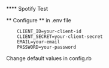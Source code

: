 **** Spotify Test

** Configure **
in .env file
```
    CLIENT_ID=your-client-id
    CLIENT_SECRET=your-client-secret
    EMAIL=your-email
    PASSWORD=your-password
```

Change default values in config.rb

